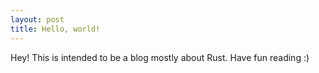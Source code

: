 ```yaml
---
layout: post
title: Hello, world!
---
```


Hey! This is intended to be a blog mostly about Rust. Have fun reading :)
